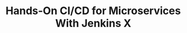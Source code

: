 ---
title: Hands-On CI/CD for Microservices With Jenkins X
tags: [External Post, Microservices, Kubernetes, DevOps, CI/CD, Jenkins]
style: border
color: secondary
description: DevOps and microservices come together in this tutorial on using Jenkins X to create a distributed, decoupled CI/CD system.
external_url: https://dzone.com/articles/hands-on-cicd-with-jenkins-x
---